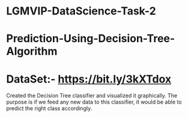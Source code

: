 # LGMVIP-DataScience-Task-2
# Prediction-Using-Decision-Tree-Algorithm
# DataSet:- https://bit.ly/3kXTdox

Created the Decision Tree classifier and visualized it graphically. 
The purpose is if we feed any new data to this classifier, it would be able to  predict the right class accordingly.  
